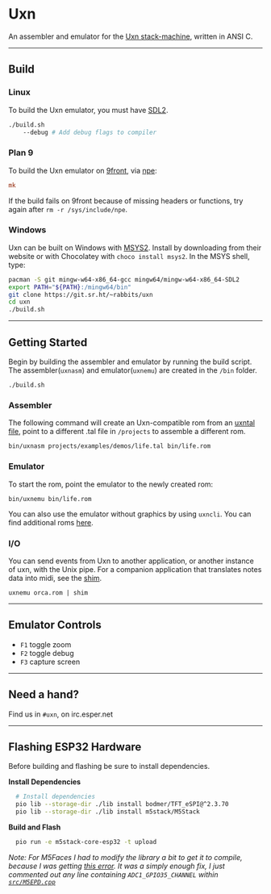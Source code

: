 # Uxn


An assembler and emulator for the [Uxn stack-machine](https://wiki.xxiivv.com/site/uxn.html), written in ANSI C.


---
## Build

### Linux

To build the Uxn emulator, you must have [SDL2](https://wiki.libsdl.org/).

```sh
./build.sh
	--debug # Add debug flags to compiler
```

### Plan 9

To build the Uxn emulator on [9front](http://9front.org/), via [npe](https://git.sr.ht/~ft/npe):

```rc
mk
```

If the build fails on 9front because of missing headers or functions, try again after `rm -r /sys/include/npe`.

### Windows

Uxn can be built on Windows with [MSYS2](https://www.msys2.org/). Install by downloading from their website or with Chocolatey with `choco install msys2`. In the MSYS shell, type:

```sh
pacman -S git mingw-w64-x86_64-gcc mingw64/mingw-w64-x86_64-SDL2
export PATH="${PATH}:/mingw64/bin"
git clone https://git.sr.ht/~rabbits/uxn
cd uxn
./build.sh
```


---
## Getting Started

Begin by building the assembler and emulator by running the build script. The assembler(`uxnasm`) and emulator(`uxnemu`) are created in the `/bin` folder.

```
./build.sh
```

### Assembler

The following command will create an Uxn-compatible rom from an [uxntal file](https://wiki.xxiivv.com/site/uxntal.html), point to a different .tal file in `/projects` to assemble a different rom.

```
bin/uxnasm projects/examples/demos/life.tal bin/life.rom
```

### Emulator

To start the rom, point the emulator to the newly created rom:

```
bin/uxnemu bin/life.rom
```

You can also use the emulator without graphics by using `uxncli`. You can find additional roms [here](https://sr.ht/~rabbits/uxn/sources).

### I/O

You can send events from Uxn to another application, or another instance of uxn, with the Unix pipe. For a companion application that translates notes data into midi, see the [shim](https://git.sr.ht/~rabbits/shim).

```
uxnemu orca.rom | shim
```


---
## Emulator Controls

- `F1` toggle zoom
- `F2` toggle debug
- `F3` capture screen


---
## Need a hand?

Find us in `#uxn`, on irc.esper.net


---
## Flashing ESP32 Hardware

Before building and flashing be sure to install dependencies.

**Install Dependencies**

```bash
  # Install dependencies
  pio lib --storage-dir ./lib install bodmer/TFT_eSPI@^2.3.70
  pio lib --storage-dir ./lib install m5stack/M5Stack
```

**Build and Flash**



```bash
  pio run -e m5stack-core-esp32 -t upload
```

*Note: For M5Faces I had to modify the library a bit to get it to compile, because I was getting [this error](https://github.com/m5stack/M5EPD/issues/10). It was a simply enough fix, I just commented out any line containing `ADC1_GPIO35_CHANNEL` within [`src/M5EPD.cpp`](https://github.com/m5stack/M5EPD/blob/main/src/M5EPD.cpp)*


